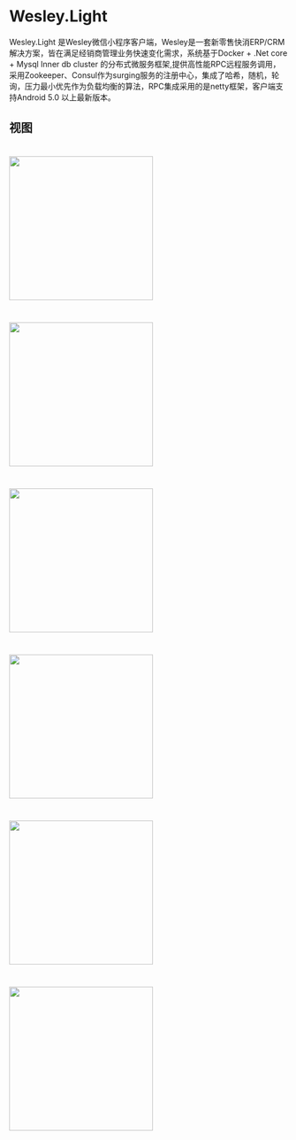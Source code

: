 # Wesley.Light
Wesley.Light 是Wesley微信小程序客户端，Wesley是一套新零售快消ERP/CRM解决方案，皆在满足经销商管理业务快速变化需求，系统基于Docker + .Net core + Mysql Inner db cluster 的分布式微服务框架,提供高性能RPC远程服务调用，采用Zookeeper、Consul作为surging服务的注册中心，集成了哈希，随机，轮询，压力最小优先作为负载均衡的算法，RPC集成采用的是netty框架，客户端支持Android 5.0 以上最新版本。

## 视图

<img align="left"  src="https://github.com/dorisoy/Wesley.Light/blob/master/w%20(5).jpg" width="260" vspace="20"/>
<img align="left"  src="https://github.com/dorisoy/Wesley.Light/blob/master/w%20(6).jpg" width="260" vspace="20"/>
<img src="https://github.com/dorisoy/Wesley.Light/blob/master/w%20(3).jpg" width="260" vspace="20"/>



<img align="left"  src="https://github.com/dorisoy/Wesley.Light/blob/master/w%20(4).jpg" width="260" vspace="20"/>
<img align="left"  src="https://github.com/dorisoy/Wesley.Light/blob/master/w%20(1).jpg" width="260" vspace="20"/>
<img src="https://github.com/dorisoy/Wesley.Light/blob/master/w%20(2).jpg" width="260" vspace="20"/>

##
